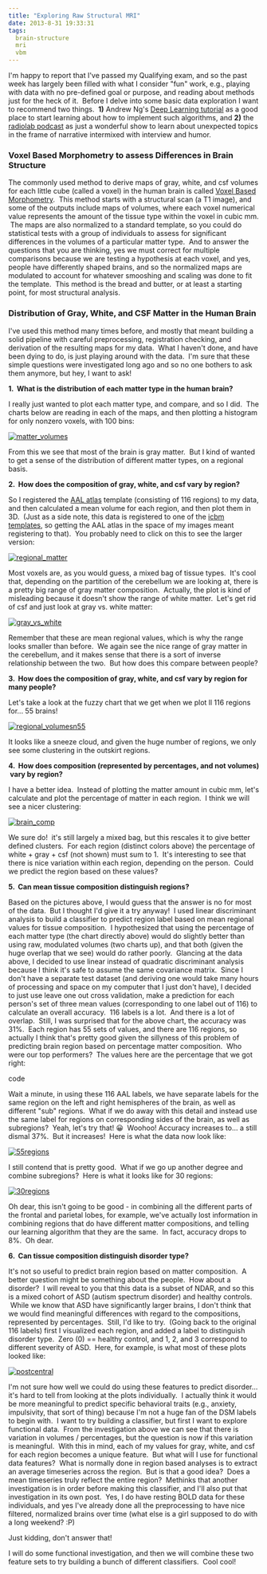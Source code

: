 ```yaml
---
title: "Exploring Raw Structural MRI"
date: 2013-8-31 19:33:31
tags:
  brain-structure
  mri
  vbm
---
```



I'm happy to report that I've passed my Qualifying exam, and so the past week has largely been filled with what I consider "fun" work, e.g., playing with data with no pre-defined goal or purpose, and reading about methods just for the heck of it.  Before I delve into some basic data exploration I want to recommend two things.  **1)** Andrew Ng's [Deep Learning tutorial](http://ufldl.stanford.edu/wiki/index.php/UFLDL_Tutorial) as a good place to start learning about how to implement such algorithms, and **2)** the [radiolab podcast](http://www.radiolab.org/) as just a wonderful show to learn about unexpected topics in the frame of narrative intermixed with interview and humor.

### Voxel Based Morphometry to assess Differences in Brain Structure

The commonly used method to derive maps of gray, white, and csf volumes for each little cube (called a voxel) in the human brain is called [Voxel Based Morphometry](http://en.wikipedia.org/wiki/Voxel-based_morphometry).  This method starts with a structural scan (a T1 image), and some of the outputs include maps of volumes, where each voxel numerical value represents the amount of the tissue type within the voxel in cubic mm.  The maps are also normalized to a standard template, so you could do statistical tests with a group of individuals to assess for significant differences in the volumes of a particular matter type.  And to answer the questions that you are thinking, yes we must correct for multiple comparisons because we are testing a hypothesis at each voxel, and yes, people have differently shaped brains, and so the normalized maps are modulated to account for whatever smooshing and scaling was done to fit the template.  This method is the bread and butter, or at least a starting point, for most structural analysis.

### Distribution of Gray, White, and CSF Matter in the Human Brain

I've used this method many times before, and mostly that meant building a solid pipeline with careful preprocessing, registration checking, and derivation of the resulting maps for my data.  What I haven't done, and have been dying to do, is just playing around with the data.  I'm sure that these simple questions were investigated long ago and so no one bothers to ask them anymore, but hey, I want to ask!

**1.  What is the distribution of each matter type in the human brain?**

I really just wanted to plot each matter type, and compare, and so I did.  The charts below are reading in each of the maps, and then plotting a histogram for only nonzero voxels, with 100 bins:

[![matter_volumes](http://www.vbmis.com/learn/wp-content/uploads/2013/08/matter_volumes-785x207.png)](http://www.vbmis.com/learn/wp-content/uploads/2013/08/matter_volumes.png)

From this we see that most of the brain is gray matter.  But I kind of wanted to get a sense of the distribution of different matter types, on a regional basis.

**2.  How does the composition of gray, white, and csf vary by region?**

So I registered the [AAL atlas](http://www.gin.cnrs.fr/spip.php?article217) template (consisting of 116 regions) to my data, and then calculated a mean volume for each region, and then plot them in 3D.  (Just as a side note, this data is registered to one of the [icbm templates](http://www.bic.mni.mcgill.ca/ServicesAtlases/ICBM152NLin2009), so getting the AAL atlas in the space of my images meant registering to that).  You probably need to click on this to see the larger version:

[![regional_matter](http://www.vbmis.com/learn/wp-content/uploads/2013/08/regional_matter-785x383.png)](http://www.vbmis.com/learn/wp-content/uploads/2013/08/regional_matter.png)

Most voxels are, as you would guess, a mixed bag of tissue types.  It's cool that, depending on the partition of the cerebellum we are looking at, there is a pretty big range of gray matter composition.  Actually, the plot is kind of misleading because it doesn't show the range of white matter.  Let's get rid of csf and just look at gray vs. white matter:

[![gray_vs_white](http://www.vbmis.com/learn/wp-content/uploads/2013/08/gray_vs_white-785x364.png)](http://www.vbmis.com/learn/wp-content/uploads/2013/08/gray_vs_white.png)

Remember that these are mean regional values, which is why the range looks smaller than before.  We again see the nice range of gray matter in the cerebellum, and it makes sense that there is a sort of inverse relationship between the two.  But how does this compare between people?

**3.  How does the composition of gray, white, and csf vary by region for many people?**

Let's take a look at the fuzzy chart that we get when we plot ll 116 regions for... 55 brains!

[![regional_volumesn55](http://www.vbmis.com/learn/wp-content/uploads/2013/08/regional_volumesn55.png)](http://www.vbmis.com/learn/wp-content/uploads/2013/08/regional_volumesn55.png)

It looks like a sneeze cloud, and given the huge number of regions, we only see some clustering in the outskirt regions.

**4.  How does composition (represented by percentages, and not volumes)  vary by region?**

I have a better idea.  Instead of plotting the matter amount in cubic mm, let's calculate and plot the percentage of matter in each region.  I think we will see a nicer clustering:

[![brain_comp](http://www.vbmis.com/learn/wp-content/uploads/2013/08/brain_comp.png)](http://www.vbmis.com/learn/wp-content/uploads/2013/08/brain_comp.png)

We sure do!  it's still largely a mixed bag, but this rescales it to give better defined clusters.  For each region (distinct colors above) the percentage of white + gray + csf (not shown) must sum to 1.  It's interesting to see that there is nice variation within each region, depending on the person.  Could we predict the region based on these values?

**5.  Can mean tissue composition distinguish regions?**

Based on the pictures above, I would guess that the answer is no for most of the data.  But I thought I'd give it a try anyway!  I used linear discriminant analysis to build a classifier to predict region label based on mean regional values for tissue composition.  I hypothesized that using the percentage of each matter type (the chart directly above) would do slightly better than using raw, modulated volumes (two charts up), and that both (given the huge overlap that we see) would do rather poorly.  Glancing at the data above, I decided to use linear instead of quadratic discriminant analysis because I think it's safe to assume the same covariance matrix.  Since I don't have a separate test dataset (and deriving one would take many hours of processing and space on my computer that I just don't have), I decided to just use leave one out cross validation, make a prediction for each person's set of three mean values (corresponding to one label out of 116) to calculate an overall accuracy.  116 labels is a lot.  And there is a lot of overlap.  Still, I was surprised that for the above chart, the accuracy was 31%.  Each region has 55 sets of values, and there are 116 regions, so actually I think that's pretty good given the sillyness of this problem of predicting brain region based on percentage matter composition.  Who were our top performers?  The values here are the percentage that we got right:

code

Wait a minute, in using these 116 AAL labels, we have separate labels for the same region on the left and right hemispheres of the brain, as well as different "sub" regions.  What if we do away with this detail and instead use the same label for regions on corresponding sides of the brain, as well as subregions?  Yeah, let's try that! 😀  Woohoo! Accuracy increases to... a still dismal 37%.  But it increases!  Here is what the data now look like:

[![55regions](http://www.vbmis.com/learn/wp-content/uploads/2013/08/55regions-785x486.png)](http://www.vbmis.com/learn/wp-content/uploads/2013/08/55regions.png)

I still contend that is pretty good.  What if we go up another degree and combine subregions?  Here is what it looks like for 30 regions:

[![30regions](http://www.vbmis.com/learn/wp-content/uploads/2013/08/30regions-785x454.png)](http://www.vbmis.com/learn/wp-content/uploads/2013/08/30regions.png)

Oh dear, this isn't going to be good - in combining all the different parts of the frontal and parietal lobes, for example, we've actually lost information in combining regions that do have different matter compositions, and telling our learning algorithm that they are the same.  In fact, accuracy drops to 8%.  Oh dear.

**6.  Can tissue composition distinguish disorder type?**

It's not so useful to predict brain region based on matter composition.  A better question might be something about the people.  How about a disorder?  I will reveal to you that this data is a subset of NDAR, and so this is a mixed cohort of ASD (autism spectrum disorder) and healthy controls.  While we know that ASD have significantly larger brains, I don't think that we would find meaningful differences with regard to the compositions, represented by percentages.  Still, I'd like to try.  (Going back to the original 116 labels) first I visualized each region, and added a label to distinguish disorder type.  Zero (0) == healthy control, and 1, 2, and 3 correspond to different severity of ASD.  Here, for example, is what most of these plots looked like:

[![postcentral](http://www.vbmis.com/learn/wp-content/uploads/2013/08/postcentral.png)](http://www.vbmis.com/learn/wp-content/uploads/2013/08/postcentral.png)

I'm not sure how well we could do using these features to predict disorder... it's hard to tell from looking at the plots individually.  I actually think it would be more meaningful to predict specific behavioral traits (e.g., anxiety, impulsivity, that sort of thing) because I'm not a huge fan of the DSM labels to begin with.  I want to try building a classifier, but first I want to explore functional data.  From the investigation above we can see that there is variation in volumes / percentages, but the question is now if this variation is meaningful.  With this in mind, each of my values for gray, white, and csf for each region becomes a unique feature.  But what will I use for functional data features?  What is normally done in region based analyses is to extract an average timeseries across the region.  But is that a good idea?  Does a mean timeseries truly reflect the entire region?  Methinks that another investigation is in order before making this classifier, and I'll also put that investigation in its own post.  Yes, I do have resting BOLD data for these individuals, and yes I've already done all the preprocessing to have nice filtered, normalized brains over time (what else is a girl supposed to do with a long weekend? :P)

Just kidding, don't answer that!

I will do some functional investigation, and then we will combine these two feature sets to try building a bunch of different classifiers.  Cool cool!


